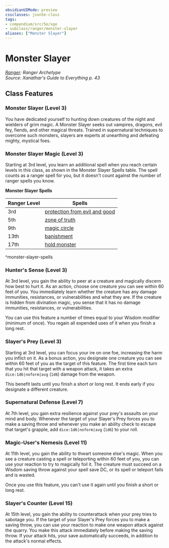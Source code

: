 ```yaml
---
obsidianUIMode: preview
cssclasses: json5e-class
tags:
- compendium/src/5e/xge
- subclass/ranger/monster-slayer
aliases: ["Monster Slayer"]
---
```

# Monster Slayer
*[Ranger](ranger.md): Ranger Archetype*  
*Source: Xanathar's Guide to Everything p. 43*  


## Class Features

### Monster Slayer (Level 3)

You have dedicated yourself to hunting down creatures of the night and wielders of grim magic. A Monster Slayer seeks out vampires, dragons, evil fey, fiends, and other magical threats. Trained in supernatural techniques to overcome such monsters, slayers are experts at unearthing and defeating mighty, mystical foes.

### Monster Slayer Magic (Level 3)

Starting at 3rd level, you learn an additional spell when you reach certain levels in this class, as shown in the Monster Slayer Spells table. The spell counts as a ranger spell for you, but it doesn't count against the number of ranger spells you know.

**Monster Slayer Spells**

| Ranger Level | Spells |
|--------------|--------|
| 3rd | [protection from evil and good](2-Mechanics/CLI/spells/protection-from-evil-and-good.md) |
| 5th | [zone of truth](2-Mechanics/CLI/spells/zone-of-truth.md) |
| 9th | [magic circle](2-Mechanics/CLI/spells/magic-circle.md) |
| 13th | [banishment](2-Mechanics/CLI/spells/banishment.md) |
| 17th | [hold monster](2-Mechanics/CLI/spells/hold-monster.md) |
^monster-slayer-spells

### Hunter's Sense (Level 3)

At 3rd level, you gain the ability to peer at a creature and magically discern how best to hurt it. As an action, choose one creature you can see within 60 feet of you. You immediately learn whether the creature has any damage immunities, resistances, or vulnerabilities and what they are. If the creature is hidden from divination magic, you sense that it has no damage immunities, resistances, or vulnerabilities.

You can use this feature a number of times equal to your Wisdom modifier (minimum of once). You regain all expended uses of it when you finish a long rest.

### Slayer's Prey (Level 3)

Starting at 3rd level, you can focus your ire on one foe, increasing the harm you inflict on it. As a bonus action, you designate one creature you can see within 60 feet of you as the target of this feature. The first time each turn that you hit that target with a weapon attack, it takes an extra `dice:1d6|noform|avg` (`1d6`) damage from the weapon.

This benefit lasts until you finish a short or long rest. It ends early if you designate a different creature.

### Supernatural Defense (Level 7)

At 7th level, you gain extra resilience against your prey's assaults on your mind and body. Whenever the target of your Slayer's Prey forces you to make a saving throw and whenever you make an ability check to escape that target's grapple, add `dice:1d6|noform|avg` (`1d6`) to your roll.

### Magic-User's Nemesis (Level 11)

At 11th level, you gain the ability to thwart someone else's magic. When you see a creature casting a spell or teleporting within 60 feet of you, you can use your reaction to try to magically foil it. The creature must succeed on a Wisdom saving throw against your spell save DC, or its spell or teleport fails and is wasted.

Once you use this feature, you can't use it again until you finish a short or long rest.

### Slayer's Counter (Level 15)

At 15th level, you gain the ability to counterattack when your prey tries to sabotage you. If the target of your Slayer's Prey forces you to make a saving throw, you can use your reaction to make one weapon attack against the quarry. You make this attack immediately before making the saving throw. If your attack hits, your save automatically succeeds, in addition to the attack's normal effects.